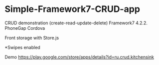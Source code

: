 # Simple-Framework7-CRUD-app
CRUD demonstration (create-read-update-delete)
Framework7 4.2.2.
PhoneGap Cordova

Front storage with
Store.js

*Swipes enabled

Demo https://play.google.com/store/apps/details?id=ru.crud.kitchensink

